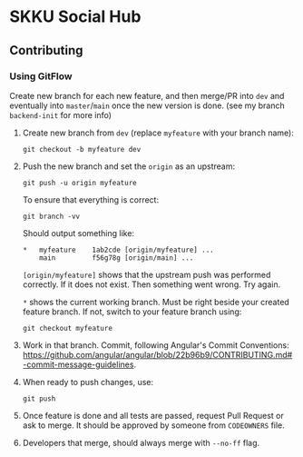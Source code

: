 # SKKU Social Hub

## Contributing
### Using GitFlow
Create new branch for each new feature, and then merge/PR into `dev` and eventually into `master`/`main` once the new version is done. (see my branch `backend-init` for more info)
1.  Create new branch from `dev` (replace `myfeature` with your branch name):
    ```shell
    git checkout -b myfeature dev
    ```
2.  Push the new branch and set the `origin` as an upstream:
    ```shell
    git push -u origin myfeature
    ```
    To ensure that everything is correct:
    ```shell
    git branch -vv
    ```
    Should output something like:
    ```shell
    *   myfeature    1ab2cde [origin/myfeature] ...
        main         f56g78g [origin/main] ...
    ```
    `[origin/myfeature]` shows that the upstream push was performed correctly. If it does not exist. Then something went wrong. Try again.

    `*` shows the current working branch. Must be right beside your created feature branch. If not, switch to your feature branch using:
    ```shell
    git checkout myfeature
    ```
3.  Work in that branch. Commit, following Angular's Commit Conventions: https://github.com/angular/angular/blob/22b96b9/CONTRIBUTING.md#-commit-message-guidelines.
4.  When ready to push changes, use:
    ```shell
    git push
    ```
5.  Once feature is done and all tests are passed, request Pull Request or ask to merge. It should be approved by someone from `CODEOWNERS` file.
6.  Developers that merge, should always merge with `--no-ff` flag.